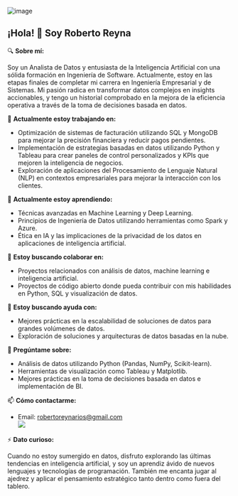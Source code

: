 ![image](https://github.com/user-attachments/assets/647db9d4-4bdd-4d0c-a05b-f19b2c742bda)

## ¡Hola! 👋 Soy Roberto Reyna

🔍 **Sobre mí:**

Soy un Analista de Datos y entusiasta de la Inteligencia Artificial con una sólida formación en Ingeniería de Software. Actualmente, estoy en las etapas finales de completar mi carrera en Ingeniería Empresarial y de Sistemas. Mi pasión radica en transformar datos complejos en insights accionables, y tengo un historial comprobado en la mejora de la eficiencia operativa a través de la toma de decisiones basada en datos.

🔭 **Actualmente estoy trabajando en:**

- Optimización de sistemas de facturación utilizando SQL y MongoDB para mejorar la precisión financiera y reducir pagos pendientes.
- Implementación de estrategias basadas en datos utilizando Python y Tableau para crear paneles de control personalizados y KPIs que mejoren la inteligencia de negocios.
- Exploración de aplicaciones del Procesamiento de Lenguaje Natural (NLP) en contextos empresariales para mejorar la interacción con los clientes.

🌱 **Actualmente estoy aprendiendo:**

- Técnicas avanzadas en Machine Learning y Deep Learning.
- Principios de Ingeniería de Datos utilizando herramientas como Spark y Azure.
- Ética en IA y las implicaciones de la privacidad de los datos en aplicaciones de inteligencia artificial.

👯 **Estoy buscando colaborar en:**

- Proyectos relacionados con análisis de datos, machine learning e inteligencia artificial.
- Proyectos de código abierto donde pueda contribuir con mis habilidades en Python, SQL y visualización de datos.

🤔 **Estoy buscando ayuda con:**

- Mejores prácticas en la escalabilidad de soluciones de datos para grandes volúmenes de datos.
- Exploración de soluciones y arquitecturas de datos basadas en la nube.

💬 **Pregúntame sobre:**

- Análisis de datos utilizando Python (Pandas, NumPy, Scikit-learn).
- Herramientas de visualización como Tableau y Matplotlib.
- Mejores prácticas en la toma de decisiones basada en datos e implementación de BI.

📫 **Cómo contactarme:**

- Email: robertoreynarios@gmail.com
  <br>
[![](https://img.shields.io/badge/LinkedIn-0077B5?style=for-the-badge&logo=linkedin&logoColor=white)](https://www.linkedin.com/in/robertoreynarios/)


⚡ **Dato curioso:**

Cuando no estoy sumergido en datos, disfruto explorando las últimas tendencias en inteligencia artificial, y soy un aprendiz ávido de nuevos lenguajes y tecnologías de programación. También me encanta jugar al ajedrez y aplicar el pensamiento estratégico tanto dentro como fuera del tablero.








